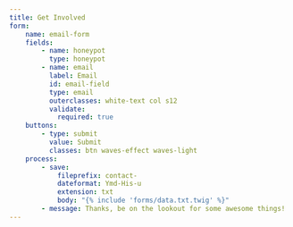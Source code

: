 ```yaml
---
title: Get Involved
form:
    name: email-form
    fields:
        - name: honeypot
          type: honeypot
        - name: email
          label: Email
          id: email-field
          type: email
          outerclasses: white-text col s12
          validate:
            required: true
    buttons:
        - type: submit
          value: Submit
          classes: btn waves-effect waves-light
    process:
        - save:
            fileprefix: contact-
            dateformat: Ymd-His-u
            extension: txt
            body: "{% include 'forms/data.txt.twig' %}"
        - message: Thanks, be on the lookout for some awesome things!
---
```

